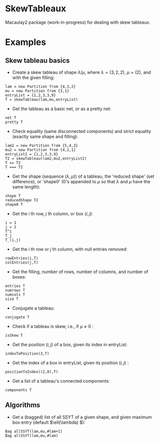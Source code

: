 # SkewTableaux
Macaulay2 package (work-in-progress) for dealing with skew tableaux.

# Examples

## Skew tableau basics

- Create a skew tableau of shape $\lambda/\mu$, where $\lambda=(3,2,2)$, $\mu=(2)$, and with the given filling:
```
lam = new Partition from {4,3,2}
mu = new Partition from {3,1}
entryList = {1,2,3,3,9}
T = skewTableau(lam,mu,entryList)
```

- Get the tableau as a basic net, or as a pretty net:
```
net T
pretty T
```

- Check equality (same disconnected components) and strict equality (exactly same shape and filling):
```
lam2 = new Partition from {5,4,3}
mu2 = new Partition from {4,2,1}
entryList2 = {1,2,3,3,9}
T2 = skewTableau(lam2,mu2,entryList2)
T == T2
T === T2
```

- Get the shape (sequence $(\lambda,\mu)$) of a tableau, the 'reduced shape' (set difference), or 'shape0' ($0$'s appended to $\mu$ so that $\lambda$ and $\mu$ have the same length):
```
shape T
reducedShape T2
shape0 T
```

- Get the $i$ th row, $j$ th column, or box $(i,j)$:
```
i = 1
j = 2
T^i
T_j
T_(i,j)
```

- Get the $i$ th row or $j$ th column, with null entries removed:
```
rowEntries(i,T)
colEntries(j,T)
```

- Get the filling, number of rows, number of columns, and number of boxes:
```
entries T
numrows T
numcols T
size T
```

- Conjugate a tableau:
```
conjugate T
```

- Check if a tableau is skew, i.e., if $\mu\neq 0$ :
```
isSkew T
```

- Get the position $(i,j)$ of a box, given its index in entryList:
```
indexToPosition(3,T)
```

- Get the index of a box in entryList, given its position $(i,j)$ :
```
positionToIndex((2,0),T)
```

- Get a list of a tableau's connected components:
```
components T
```

## Algorithms

- Get a (bagged) list of all SSYT of a given shape, and given maximum box entry (default $\ell(\lambda) $):
```
Bag allSSYT(lam,mu,#lam+1)
Bag allSSYT(lam,mu,#lam)
```
